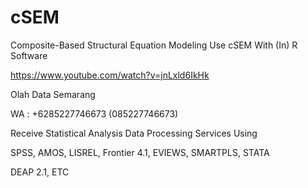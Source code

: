 # cSEM
Composite-Based Structural Equation Modeling Use cSEM With (In) R Software

https://www.youtube.com/watch?v=jnLxld6IkHk

Olah Data Semarang

WA : +6285227746673 (085227746673)

Receive Statistical Analysis Data Processing Services Using

SPSS, AMOS, LISREL, Frontier 4.1, EVIEWS, SMARTPLS, STATA

DEAP 2.1, ETC
